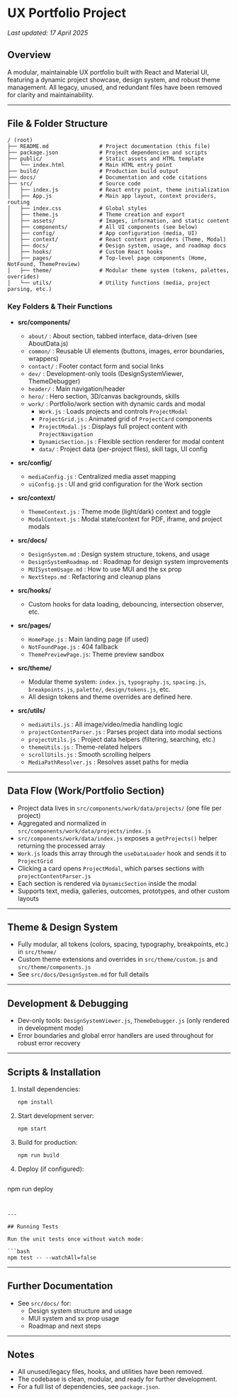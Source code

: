 # UX Portfolio Project

_Last updated: 17 April 2025_

## Overview
A modular, maintainable UX portfolio built with React and Material UI, featuring a dynamic project showcase, design system, and robust theme management. All legacy, unused, and redundant files have been removed for clarity and maintainability.

---

## File & Folder Structure

```
/ (root)
├── README.md                # Project documentation (this file)
├── package.json             # Project dependencies and scripts
├── public/                  # Static assets and HTML template
│   └── index.html           # Main HTML entry point
├── build/                   # Production build output
├── docs/                    # Documentation and code citations
├── src/                     # Source code
│   ├── index.js             # React entry point, theme initialization
│   ├── App.js               # Main app layout, context providers, routing
│   ├── index.css            # Global styles
│   ├── theme.js             # Theme creation and export
│   ├── assets/              # Images, information, and static content
│   ├── components/          # All UI components (see below)
│   ├── config/              # App configuration (media, UI)
│   ├── context/             # React context providers (Theme, Modal)
│   ├── docs/                # Design system, usage, and roadmap docs
│   ├── hooks/               # Custom React hooks
│   ├── pages/               # Top-level page components (Home, NotFound, ThemePreview)
│   ├── theme/               # Modular theme system (tokens, palettes, overrides)
│   └── utils/               # Utility functions (media, project parsing, etc.)
```

### Key Folders & Their Functions

- **src/components/**
  - `about/`      : About section, tabbed interface, data-driven (see AboutData.js)
  - `common/`     : Reusable UI elements (buttons, images, error boundaries, wrappers)
  - `contact/`    : Footer contact form and social links
  - `dev/`        : Development-only tools (DesignSystemViewer, ThemeDebugger)
  - `header/`     : Main navigation/header
  - `hero/`       : Hero section, 3D/canvas backgrounds, skills
  - `work/`       : Portfolio/work section with dynamic cards and modal
    - `Work.js`              : Loads projects and controls `ProjectModal`
    - `ProjectGrid.js`       : Animated grid of `ProjectCard` components
    - `ProjectModal.js`      : Displays full project content with `ProjectNavigation`
    - `DynamicSection.js`    : Flexible section renderer for modal content
    - `data/`                : Project data (per-project files), skill tags, UI config

- **src/config/**
  - `mediaConfig.js` : Centralized media asset mapping
  - `uiConfig.js`    : UI and grid configuration for the Work section

- **src/context/**
  - `ThemeContext.js` : Theme mode (light/dark) context and toggle
  - `ModalContext.js` : Modal state/context for PDF, iframe, and project modals

- **src/docs/**
  - `DesignSystem.md`        : Design system structure, tokens, and usage
  - `DesignSystemRoadmap.md` : Roadmap for design system improvements
  - `MUISystemUsage.md`      : How to use MUI and the sx prop
  - `NextSteps.md`           : Refactoring and cleanup plans

- **src/hooks/**
  - Custom hooks for data loading, debouncing, intersection observer, etc.

- **src/pages/**
  - `HomePage.js`        : Main landing page (if used)
  - `NotFoundPage.js`    : 404 fallback
  - `ThemePreviewPage.js`: Theme preview sandbox

- **src/theme/**
  - Modular theme system: `index.js`, `typography.js`, `spacing.js`, `breakpoints.js`, `palette/`, `design/tokens.js`, etc.
  - All design tokens and theme overrides are defined here.

- **src/utils/**
  - `mediaUtils.js`           : All image/video/media handling logic
  - `projectContentParser.js` : Parses project data into modal sections
  - `projectUtils.js`         : Project data helpers (filtering, searching, etc.)
  - `themeUtils.js`           : Theme-related helpers
  - `scrollUtils.js`          : Smooth scrolling helpers
  - `MediaPathResolver.js`    : Resolves asset paths for media

---

## Data Flow (Work/Portfolio Section)
- Project data lives in `src/components/work/data/projects/` (one file per project)
- Aggregated and normalized in `src/components/work/data/projects/index.js`
- `src/components/work/data/index.js` exposes a `getProjects()` helper returning the processed array
- `Work.js` loads this array through the `useDataLoader` hook and sends it to `ProjectGrid`
- Clicking a card opens `ProjectModal`, which parses sections with `projectContentParser.js`
- Each section is rendered via `DynamicSection` inside the modal
- Supports text, media, galleries, outcomes, prototypes, and other custom layouts

---

## Theme & Design System
- Fully modular, all tokens (colors, spacing, typography, breakpoints, etc.) in `src/theme/`
- Custom theme extensions and overrides in `src/theme/custom.js` and `src/theme/components.js`
- See `src/docs/DesignSystem.md` for full details

---

## Development & Debugging
- Dev-only tools: `DesignSystemViewer.js`, `ThemeDebugger.js` (only rendered in development mode)
- Error boundaries and global error handlers are used throughout for robust error recovery

---

## Scripts & Installation

1. Install dependencies:
   ```bash
   npm install
   ```
2. Start development server:
   ```bash
   npm start
   ```
3. Build for production:
   ```bash
   npm run build
   ```
4. Deploy (if configured):
   ```bash
 npm run deploy
  ```


---

## Running Tests

Run the unit tests once without watch mode:

```bash
npm test -- --watchAll=false
```

---

## Further Documentation
- See `src/docs/` for:
  - Design system structure and usage
  - MUI system and sx prop usage
  - Roadmap and next steps

---

## Notes
- All unused/legacy files, hooks, and utilities have been removed.
- The codebase is clean, modular, and ready for further development.
- For a full list of dependencies, see `package.json`.
